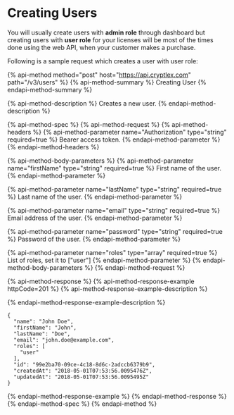# Creating Users

You will usually create users with **admin role** through dashboard but creating users with **user role** for your licenses will be most of the times done using the web API, when your customer makes a purchase.

Following is a sample request which creates a user with user role:

{% api-method method="post" host="https://api.cryptlex.com" path="/v3/users" %}
{% api-method-summary %}
Creating User
{% endapi-method-summary %}

{% api-method-description %}
Creates a new user.
{% endapi-method-description %}

{% api-method-spec %}
{% api-method-request %}
{% api-method-headers %}
{% api-method-parameter name="Authorization" type="string" required=true %}
Bearer access token.
{% endapi-method-parameter %}
{% endapi-method-headers %}

{% api-method-body-parameters %}
{% api-method-parameter name="firstName" type="string" required=true %}
First name of the user.
{% endapi-method-parameter %}

{% api-method-parameter name="lastName" type="string" required=true %}
Last name of the user.
{% endapi-method-parameter %}

{% api-method-parameter name="email" type="string" required=true %}
Email address of the user.
{% endapi-method-parameter %}

{% api-method-parameter name="password" type="string" required=true %}
Password of the user.
{% endapi-method-parameter %}

{% api-method-parameter name="roles" type="array" required=true %}
List of roles, set it to \["user"\]
{% endapi-method-parameter %}
{% endapi-method-body-parameters %}
{% endapi-method-request %}

{% api-method-response %}
{% api-method-response-example httpCode=201 %}
{% api-method-response-example-description %}

{% endapi-method-response-example-description %}

```
{
  "name": "John Doe",
  "firstName": "John",
  "lastName": "Doe",
  "email": "john.doe@example.com",
  "roles": [
    "user"
  ],
  "id": "99e2ba70-09ce-4c18-8d6c-2adccb6379b9",
  "createdAt": "2018-05-01T07:53:56.0095476Z",
  "updatedAt": "2018-05-01T07:53:56.0095495Z"
}
```
{% endapi-method-response-example %}
{% endapi-method-response %}
{% endapi-method-spec %}
{% endapi-method %}

## 

